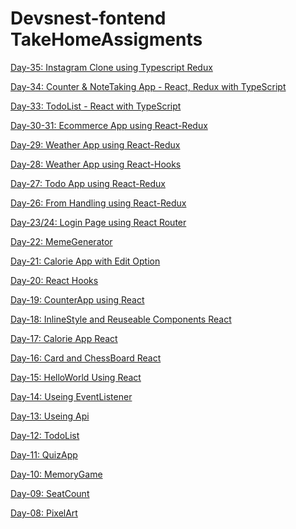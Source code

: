 # Devsnest-fontend TakeHomeAssigments
<a href="https://15y7s.csb.app/" target="_blank">Day-35: Instagram Clone using Typescript Redux</a>

<a href="https://v0pqm.csb.app/" target="_blank">Day-34: Counter & NoteTaking App - React, Redux with TypeScript</a>

<a href="https://cncso.csb.app/" target="_blank">Day-33: TodoList - React with TypeScript</a>

<a href="https://3i7bt.csb.app/" target="_blank">Day-30-31: Ecommerce App using React-Redux</a>

<a href="https://xt3rs.csb.app/" target="_blank">Day-29: Weather App using React-Redux</a>

<a href="https://o8ut1.csb.app/" target="_blank">Day-28: Weather App using React-Hooks</a>

<a href="https://b6p02.csb.app/" target="_blank">Day-27: Todo App using React-Redux</a>

<a href="https://zwenf.csb.app/" target="_blank">Day-26: From Handling using React-Redux</a>

<a href="https://3vq2h.csb.app/" target="_blank">Day-23/24: Login Page using React Router</a>

<a href="https://749c7.csb.app/" target="_blank">Day-22: MemeGenerator</a>

<a href="https://3bsr0.csb.app/" target="_blank">Day-21: Calorie App with Edit Option</a>

<a href="https://9xhwc.csb.app/" target="_blank">Day-20: React Hooks</a>

<a href="https://r68wz.csb.app/" target="_blank">Day-19: CounterApp using React</a>

<a href="https://blppt.csb.app/" target="_blank">Day-18: InlineStyle and Reuseable Components React</a>

<a href="https://9i65z.csb.app/" target="_blank">Day-17: Calorie App React</a>

<a href="https://k0cpi.csb.app/" target="_blank">Day-16: Card and ChessBoard React</a>

<a href="https://ybwse.csb.app/" target="_blank">Day-15: HelloWorld Using React</a>

<a href="https://bivas-biswas.github.io/Devsnest-fontend-Course/day-14/day14.html" target="_blank">Day-14: Useing EventListener</a>

<a href="https://bivas-biswas.github.io/Devsnest-fontend-Course/day-13/day13.html" target="_blank">Day-13: Useing Api</a>

<a href="https://bivas-biswas.github.io/Devsnest-fontend-Course/day-12/day12.html" target="_blank">Day-12: TodoList</a>

<a href="https://bivas-biswas.github.io/Devsnest-fontend-Course/day-11/day11.html" target="_blank">Day-11: QuizApp</a>

<a href="https://bivas-biswas.github.io/Devsnest-fontend-Course/day-10/day10.html" target="_blank">Day-10: MemoryGame</a>

<a href="https://bivas-biswas.github.io/Devsnest-fontend-Course/day-09/day9.html" target="_blank">Day-09: SeatCount</a>

<a href="https://bivas-biswas.github.io/Devsnest-fontend-Course/day-08/day8.html" target="_blank">Day-08: PixelArt</a>
